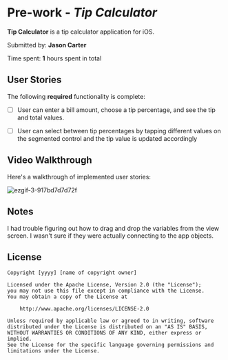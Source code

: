 # Pre-work - *Tip Calculator*

**Tip Calculator** is a tip calculator application for iOS.

Submitted by: **Jason Carter**

Time spent: **1** hours spent in total

## User Stories

The following **required** functionality is complete:

* [ ] User can enter a bill amount, choose a tip percentage, and see the tip and total values.
* [ ] User can select between tip percentages by tapping different values on the segmented control and the tip value is updated accordingly


## Video Walkthrough

Here's a walkthrough of implemented user stories:

![ezgif-3-917bd7d7d72f](https://user-images.githubusercontent.com/17489220/126239538-8cbe87bc-d60b-4d89-8ee2-de812d575d8a.gif)


## Notes

I had trouble figuring out how to drag and drop the variables from the view screen. I wasn't sure if they were actually connecting to the app objects. 

## License

    Copyright [yyyy] [name of copyright owner]

    Licensed under the Apache License, Version 2.0 (the "License");
    you may not use this file except in compliance with the License.
    You may obtain a copy of the License at

        http://www.apache.org/licenses/LICENSE-2.0

    Unless required by applicable law or agreed to in writing, software
    distributed under the License is distributed on an "AS IS" BASIS,
    WITHOUT WARRANTIES OR CONDITIONS OF ANY KIND, either express or implied.
    See the License for the specific language governing permissions and
    limitations under the License.
